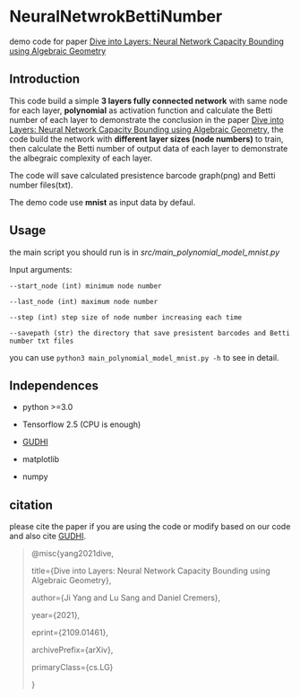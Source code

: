 # NeuralNetwrokBettiNumber
demo code for paper [Dive into Layers: Neural Network Capacity Bounding using Algebraic Geometry](https://arxiv.org/abs/2109.01461)

## Introduction
This code build a simple **3 layers fully connected network** with same node for each layer, **polynomial** as activation function and calculate the Betti number of each layer to demonstrate the conclusion in the paper [Dive into Layers: Neural Network Capacity Bounding using Algebraic Geometry](https://arxiv.org/abs/2109.01461), the code build the network with **different layer sizes (node numbers)** to train, then calculate the Betti number of output data of each layer to demonstrate the albegraic complexity of each layer. 

The code will save calculated presistence barcode graph(png) and Betti number files(txt).

The demo code use **mnist** as input data by defaul. 

## Usage
the main script you should run is in *src/main_polynomial_model_mnist.py*

Input arguments:
```
--start_node (int) minimum node number

--last_node (int) maximum node number

--step (int) step size of node number increasing each time

--savepath (str) the directory that save presistent barcodes and Betti number txt files
```
you can use ```python3 main_polynomial_model_mnist.py -h``` to see in detail.


## Independences
- python >=3.0

- Tensorflow 2.5 (CPU is enough)

- [GUDHI](https://gudhi.inria.fr/)

- matplotlib

- numpy


## citation
please cite the paper if you are using the code or modify based on our code and also cite [GUDHI](https://gudhi.inria.fr/).

> @misc{yang2021dive,
>
> title={Dive into Layers: Neural Network Capacity Bounding using Algebraic Geometry}, 
>
> author={Ji Yang and Lu Sang and Daniel Cremers},
>
> year={2021},
>
> eprint={2109.01461},
>
> archivePrefix={arXiv},
>
> primaryClass={cs.LG}
>
> }